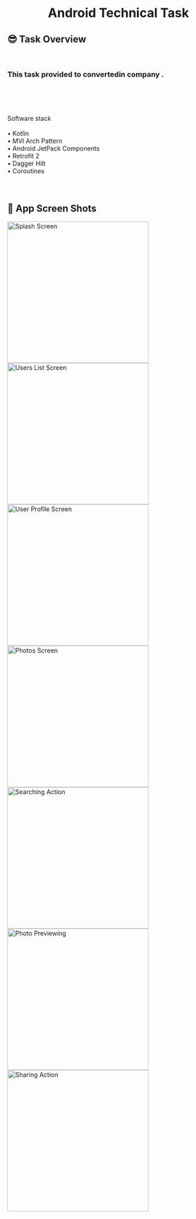 <h1 align="center">Android Technical Task </h1>

## 😎 Task Overview

<br><h3>This task provided to convertedin company .</h3> <br>

<br><br>Software stack<br><br>• Kotlin<br>• MVI Arch Pattern<br>• Android JetPack Components<br>•
Retrofit 2<br>• Dagger Hilt<br>• Coroutines<br> <br>
<br>

## 🚀 App Screen Shots

 <img src="screens/ic_splash.JPG" width="320" alt="Splash Screen"> 
 <img src="screens/ic_users.JPG" width="320" alt="Users List Screen">
<br>
<img src="screens/ic_albums.JPG" width="320" alt="User Profile Screen">
<img src="screens/ic_photos.JPG" width="320" alt="Photos Screen">
<br>
 <img src="screens/ic_photos_search.JPG" width="320" alt="Searching Action ">
 <img src="screens/ic_preview_photo.JPG" width="320" alt="Photo Previewing">
<br> 
<img src="screens/ic_share.JPG" width="320" alt="Sharing Action">
